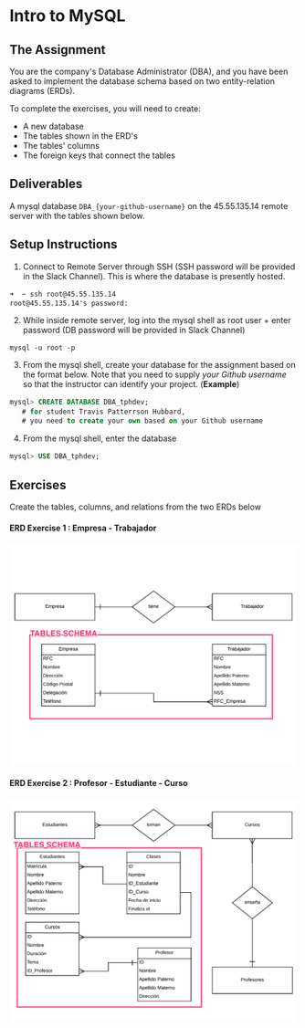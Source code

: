 # Intro to MySQL

## The Assignment

You are the company's Database Administrator (DBA), and you have been asked to implement the database schema based on two entity-relation diagrams (ERDs).

To complete the exercises, you will need to create:

  - A new database
  - The tables shown in the ERD's
  - The tables' columns
  - The foreign keys that connect the tables


## Deliverables

A mysql database `DBA_{your-github-username}` on the 45.55.135.14 remote server with the tables shown below.

## Setup Instructions

1. Connect to Remote Server through SSH (SSH password will be provided in the Slack Channel). This is where the database is presently hosted.

  ```
  ➜  ~ ssh root@45.55.135.14
  root@45.55.135.14's password:
  ```

2. While inside remote server, log into the mysql shell as root user + enter password
   (DB password will be provided in Slack Channel)

  ```
  mysql -u root -p
  ```

3. From the mysql shell, create your database for the assignment based on the format below. Note that you need to supply _your Github username_ so that the instructor can identify your project. (**Example**)

  ```sql
  mysql> CREATE DATABASE DBA_tphdev;  
     # for student Travis Patterrson Hubbard,
     # you need to create your own based on your Github username
  ```

4. From the mysql shell, enter the database

  ```sql
  mysql> USE DBA_tphdev;   
  ```

## Exercises

Create the tables, columns, and relations from the two ERDs below

#### ERD Exercise 1 : Empresa - Trabajador
  ![demos/E02.png](demos/E02-specific.png)

#### ERD Exercise 2 : Profesor - Estudiante - Curso
  ![demos/E03.png](demos/E03-specific.png)
